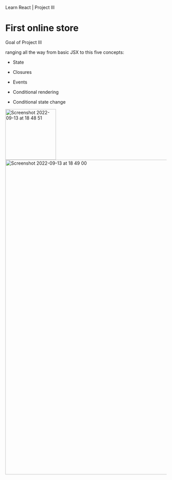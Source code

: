 Learn React | Project III

# First online store

Goal of Project III

ranging all the way from basic JSX to this five concepts:

- State
- Closures
- Events

- Conditional rendering
- Conditional state change
<img width="158" alt="Screenshot 2022-09-13 at 18 48 51" src="https://user-images.githubusercontent.com/91531129/189961912-5f0e53c2-823c-40c8-a9c1-05cc2bcfdbd1.png">
<img width="982" alt="Screenshot 2022-09-13 at 18 49 00" src="https://user-images.githubusercontent.com/91531129/189961900-5af6050a-6048-44c8-b13d-f4730e04c581.png">
